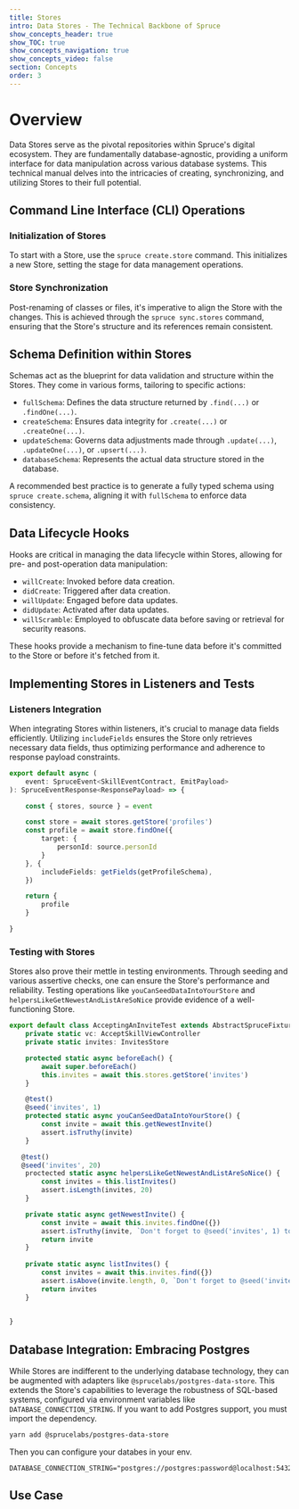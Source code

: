 ```yaml
---
title: Stores
intro: Data Stores - The Technical Backbone of Spruce
show_concepts_header: true
show_TOC: true
show_concepts_navigation: true
show_concepts_video: false
section: Concepts
order: 3
---
```


# Overview
Data Stores serve as the pivotal repositories within Spruce's digital ecosystem. They are fundamentally database-agnostic, providing a uniform interface for data manipulation across various database systems. This technical manual delves into the intricacies of creating, synchronizing, and utilizing Stores to their full potential.

## Command Line Interface (CLI) Operations

### Initialization of Stores
To start with a Store, use the `spruce create.store` command. This initializes a new Store, setting the stage for data management operations.

### Store Synchronization
Post-renaming of classes or files, it's imperative to align the Store with the changes. This is achieved through the `spruce sync.stores` command, ensuring that the Store's structure and its references remain consistent.

## Schema Definition within Stores
Schemas act as the blueprint for data validation and structure within the Stores. They come in various forms, tailoring to specific actions:

- `fullSchema`: Defines the data structure returned by `.find(...)` or `.findOne(...)`.
- `createSchema`: Ensures data integrity for `.create(...)` or `.createOne(...)`.
- `updateSchema`: Governs data adjustments made through `.update(...)`, `.updateOne(...)`, or `.upsert(...)`.
- `databaseSchema`: Represents the actual data structure stored in the database.

A recommended best practice is to generate a fully typed schema using `spruce create.schema`, aligning it with `fullSchema` to enforce data consistency.

## Data Lifecycle Hooks
Hooks are critical in managing the data lifecycle within Stores, allowing for pre- and post-operation data manipulation:

- `willCreate`: Invoked before data creation.
- `didCreate`: Triggered after data creation.
- `willUpdate`: Engaged before data updates.
- `didUpdate`: Activated after data updates.
- `willScramble`: Employed to obfuscate data before saving or retrieval for security reasons.

These hooks provide a mechanism to fine-tune data before it's committed to the Store or before it's fetched from it.

## Implementing Stores in Listeners and Tests

### Listeners Integration
When integrating Stores within listeners, it's crucial to manage data fields efficiently. Utilizing `includeFields` ensures the Store only retrieves necessary data fields, thus optimizing performance and adherence to response payload constraints.

```ts
export default async (
    event: SpruceEvent<SkillEventContract, EmitPayload>
): SpruceEventResponse<ResponsePayload> => {

    const { stores, source } = event

    const store = await stores.getStore('profiles')
    const profile = await store.findOne({
        target: {
            personId: source.personId
        }
    }, {
        includeFields: getFields(getProfileSchema),
    })

    return {
        profile
    }

}
```

### Testing with Stores
Stores also prove their mettle in testing environments. Through seeding and various assertive checks, one can ensure the Store's performance and reliability. Testing operations like `youCanSeedDataIntoYourStore` and `helpersLikeGetNewestAndListAreSoNice` provide evidence of a well-functioning Store.

```ts
export default class AcceptingAnInviteTest extends AbstractSpruceFixtureTest {
    private static vc: AcceptSkillViewController
    private static invites: InvitesStore

    protected static async beforeEach() {
        await super.beforeEach()
        this.invites = await this.stores.getStore('invites')
    }

    @test()
    @seed('invites', 1)
    protected static async youCanSeedDataIntoYourStore() {
        const invite = await this.getNewestInvite()
        assert.isTruthy(invite)
    }

   @test()
   @seed('invites', 20)
    proctected static async helpersLikeGetNewestAndListAreSoNice() {
        const invites = this.listInvites()
        assert.isLength(invites, 20)
    }

    private static async getNewestInvite() {
        const invite = await this.invites.findOne({})
        assert.isTruthy(invite, `Don't forget to @seed('invites', 1) to get started!`)
        return invite
    }
    
    private static async listInvites() {
        const invites = await this.invites.find({})
        assert.isAbove(invite.length, 0, `Don't forget to @seed('invites', 1) to get started!`)
        return invites
    }

    
}
```

## Database Integration: Embracing Postgres
While Stores are indifferent to the underlying database technology, they can be augmented with adapters like `@sprucelabs/postgres-data-store`. This extends the Store's capabilities to leverage the robustness of SQL-based systems, configured via environment variables like `DATABASE_CONNECTION_STRING`. If you want to add Postgres support, you must import the dependency.

```bash
yarn add @sprucelabs/postgres-data-store
```
Then you can configure your databes in your env.

```
DATABASE_CONNECTION_STRING="postgres://postgres:password@localhost:5432/database_name"
```

## Use Case